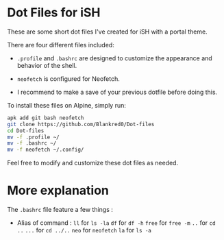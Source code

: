 # Dot Files for iSH

These are some short dot files I've created for iSH with a portal theme.

There are four different files included:

- `.profile` and `.bashrc` are designed to customize the appearance and behavior of the shell.
- `neofetch` is configured for Neofetch.

- I recommend to make a save of your previous dotfile before doing this.

To install these files on Alpine, simply run:

```sh
apk add git bash neofetch
git clone https://github.com/Blankred0/Dot-files
cd Dot-files
mv -f .profile ~/
mv -f .bashrc ~/
mv -f neofetch ~/.config/
```

Feel free to modify and customize these dot files as needed.

# More explanation 
The `.bashrc` file feature a few things :

- Alias of command :
 `ll` for `ls -la`
 `df` for `df -h`
 `free` for `free -m`
 `..` for `cd ..`
 `...` for `cd ../..`
 `neo` for `neofetch`
 `la` for `ls -a`

